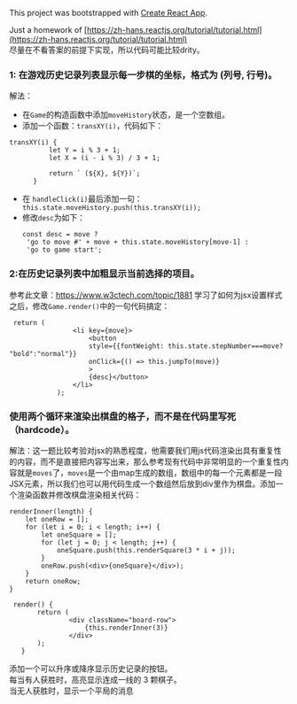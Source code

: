 This project was bootstrapped with [Create React App](https://github.com/facebook/create-react-app).

Just a homework of [https://zh-hans.reactjs.org/tutorial/tutorial.html](https://zh-hans.reactjs.org/tutorial/tutorial.html)  
尽量在不看答案的前提下实现，所以代码可能比较drity。
### 1: 在游戏历史记录列表显示每一步棋的坐标，格式为 (列号, 行号)。  
解法：
* 在`Game`的构造函数中添加`moveHistory`状态，是一个空数组。
* 添加一个函数：`transXY(i)`，代码如下：  
```
transXY(i) {
          let Y = i % 3 + 1;
          let X = (i - i % 3) / 3 + 1;
  
          return ` (${X}, ${Y})`;
      }
```
* 在 `handleClick(i)`最后添加一句：
 ` this.state.moveHistory.push(this.transXY(i));`  
* 修改`desc`为如下：  
   ```   
   const desc = move ?
    'go to move #' + move + this.state.moveHistory[move-1] :
    'go to game start';
  ```
    
### 2:在历史记录列表中加粗显示当前选择的项目。
参考此文章：https://www.w3ctech.com/topic/1881 学习了如何为jsx设置样式之后，修改`Game.render()`中的一句代码搞定：
``` 
 return (
                <li key={move}>
                    <button 
                    style={{fontWeight: this.state.stepNumber===move? "bold":"normal"}} 
                    onClick={() => this.jumpTo(move)}
                    >
                    {desc}</button>
                </li>
            );
 ```
  


### 使用两个循环来渲染出棋盘的格子，而不是在代码里写死（hardcode）。 
 解法：这一题比较考验对jsx的熟悉程度，他需要我们用js代码渲染出具有重复性的内容，而不是直接把内容写出来，那么参考现有代码中非常明显的一个重复性内容就是`moves`了，`moves`是一个由map生成的数组，数组中的每一个元素都是一段JSX元素，所以我们也可以用代码生成一个数组然后放到div里作为棋盘。添加一个渲染函数并修改棋盘渲染相关代码：
 
    renderInner(length) {
        let oneRow = [];
        for (let i = 0; i < length; i++) {
            let oneSquare = [];
            for (let j = 0; j < length; j++) {
                oneSquare.push(this.renderSquare(3 * i + j));
            }
            oneRow.push(<div>{oneSquare}</div>);
        }
        return oneRow;
    }

     render() {
           return (
                   <div className="board-row">
                       {this.renderInner(3)}
                   </div>
           );
       }
   
   
添加一个可以升序或降序显示历史记录的按钮。  
每当有人获胜时，高亮显示连成一线的 3 颗棋子。  
当无人获胜时，显示一个平局的消息  
